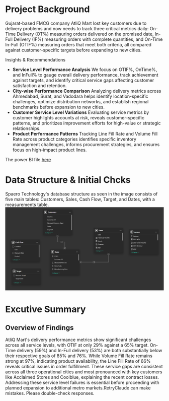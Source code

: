 # Project Background
Gujarat-based FMCG company AtliQ Mart lost key customers due to delivery problems and now needs to track three critical metrics daily: On-Time Delivery (OT%) measuring orders delivered on the promised date, In-Full Delivery (IF%) measuring orders with complete quantities, and On-Time In-Full (OTIF%) measuring orders that meet both criteria, all compared against customer-specific targets before expanding to new cities.

Insights & Recommendations

- **Service Level Performance Analysis**
  We focus on OTIF%, OnTime%, and InFull% to gauge overall delivery performance, track achievement against targets, and identify critical service gaps affecting customer satisfaction and retention.
- **City-wise Performance Comparison**
  Analyzing delivery metrics across Ahmedabad, Surat, and Vadodara helps identify location-specific challenges, optimize distribution networks, and establish regional benchmarks before expansion to new cities.
- **Customer Service Level Variations**
  Evaluating service metrics by customer highlights accounts at risk, reveals customer-specific patterns, and prioritizes improvement efforts for high-value or strategic relationships.
- **Product Performance Patterns**
  Tracking Line Fill Rate and Volume Fill Rate across product categories identifies specific inventory management challenges, informs procurement strategies, and ensures focus on high-impact product lines.

The power BI file [here](https://github.com/Ahmdmnz/analysis-of-Spaero-Technology-s-performance/blob/26410cb11eafb18b252982afdf9cb6a53c23f4e6/Financial%20Project.pbix)
# Data Structure & Initial Chcks
Spaero Technology's database structure as seen in the image consists of five main tables: Customers, Sales, Cash Flow, Target, and Dates, with a measurements table.
![image](https://github.com/Ahmdmnz/NorthWind-Analysis/blob/main/Screenshot%202025-04-19%20190308.png)

# Excutive Summary
## Overview of Findings
AtliQ Mart's delivery performance metrics show significant challenges across all service levels, with OTIF at only 29% against a 65% target. On-Time delivery (59%) and In-Full delivery (53%) are both substantially below their respective goals of 85% and 76%. While Volume Fill Rate remains strong at 97%, indicating product availability, the Line Fill Rate of 66% reveals critical issues in order fulfillment. These service gaps are consistent across all three operational cities and most pronounced with key customers like Acclaimed Stores and Coolblue, explaining the recent contract losses. Addressing these service level failures is essential before proceeding with planned expansion to additional metro markets.RetryClaude can make mistakes. Please double-check responses.
